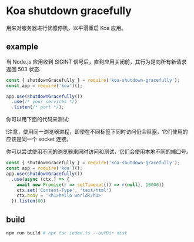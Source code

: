 # Koa shutdown gracefully

用来对服务器进行优雅停机，以平滑重启 Koa 应用。

## example

当 Node.js 应用收到 SIGINT 信号后，直到应用关闭前，其行为是向所有新请求返回 503 状态.

```js
const { shutdownGracefully } = require('koa-shutdown-gracefully');
const app = require('koa')();

app.use(shutdownGracefully())
  .use(/* your services */)
  .listen(/* port */);
```

你可以用下面的代码来测试:

!注意，使用同一浏览器进程，即使在不同标签下同时访问仍会阻塞，它们使用的应该是同一个 socket 连接。

你可以尝试使用不同的浏览器来同时访问和测试，它们会使用本地不同的端口号。

```js
const { shutdownGracefully } = require('koa-shutdown-gracefully');
const app = require('koa')();
app.use(shutdownGracefully())
  .use(async (ctx,) => {
    await new Promise(r => setTimeout(() => r(null), 10000))
    ctx.set('Content-Type', 'text/html')
    ctx.body = '<h1>hello world</h1>'
  }).listen(80)
```

## build

```sh
npm run build # npx tsc index.ts --outDir dist
```
